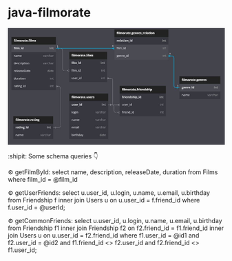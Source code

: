 # java-filmorate
![Database Diagram: ](https://github.com/Leibnitz80/java-filmorate/blob/main/Diagram.JPG)

:shipit: Some schema queries :point_down:

:gear: getFilmById:
select name, description, releaseDate, duration
from Films
where film_id = @film_id

:gear: getUserFriends:
select u.user_id, u.login, u.name, u.email, u.birthday
from Friendship f
inner join Users u on u.user_id = f.friend_id
where f.user_id = @userId;

:gear: getCommonFriends:
select u.user_id, u.login, u.name, u.email, u.birthday
from Friendship f1
inner join Friendship f2 on f2.friend_id = f1.friend_id
inner join Users u on u.user_id = f2.friend_id
where f1.user_id = @id1 and f2.user_id = @id2
and f1.friend_id <> f2.user_id and f2.friend_id <> f1.user_id;
